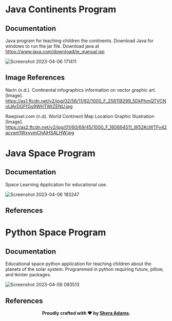 # Java Continents Program

## Documentation
Java program for teaching children the continents. Download Java for windows to run the jar file. Download java at https://www.java.com/download/ie_manual.jsp

![Screenshot 2023-04-06 171411](https://user-images.githubusercontent.com/110789514/230495317-8d75706f-fa24-4972-afa7-05a6a5da0e58.png)

## Image References

Narin (n.d.). Continental infographics information on vector graphic art. [Image]. https://as1.ftcdn.net/v2/jpg/02/56/11/92/1000_F_256119299_5DkPhmQTVCNoIJArDGFfGs9WHTWtZENU.jpg

Rawpixel.com (n.d). World Continent Map Location Graphic Illustration [Image]. https://as2.ftcdn.net/v2/jpg/01/60/69/45/1000_F_160694511_W52KcWTFy42acvxm1WxyymChAiHSALHW.jpg

# Java Space Program

## Documentation

Space Learning Application for educational use.

![Screenshot 2023-04-06 183247](https://user-images.githubusercontent.com/110789514/230505786-ab61e6c6-c277-4e55-a6f0-e0e05be88272.png)

## References



# Python Space Program 

## Documentation

Educational space python application for  teaching children about the planets of the solar system. Programmed in python requiring future, pillow, and tkinter packages.

![Screenshot 2023-04-06 093513](https://user-images.githubusercontent.com/110789514/230394398-a65903a4-1a90-458c-83aa-720484716d10.png)

## References


<div style="text-align: center;">
  <p><strong>Proudly crafted with ❤️ by <a href="https://github.com/sheraadams" target="_blank">Shera Adams</a>.</strong></p>
</div>
